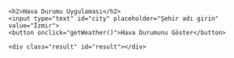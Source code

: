 <!DOCTYPE html>
<html lang="tr">
<head>
    <meta charset="UTF-8">
    <title> <b> Hava Durumu Uygulaması </b> </title>
    
</head>
<body>

    <h2>Hava Durumu Uygulaması</h2>
    <input type="text" id="city" placeholder="Şehir adı girin" value="İzmir">
    <button onclick="getWeather()">Hava Durumunu Göster</button>

    <div class="result" id="result"></div>

</body>
</html>

